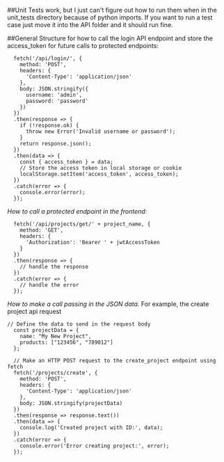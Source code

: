 ##Unit Tests work, but I just can't figure out how to run them when in the unit_tests directory because of python imports.
If you want to run a test case just move it into the API folder and it should run fine.

##General Structure for how to call the login API endpoint and store the access_token for future calls to protected endpoints:
```
  fetch('/api/login/', {
    method: 'POST',
    headers: {
      'Content-Type': 'application/json'
    },
    body: JSON.stringify({
      username: 'admin',
      password: 'password'
    })
  })
  .then(response => {
    if (!response.ok) {
      throw new Error('Invalid username or password');
    }
    return response.json();
  })
  .then(data => {
    const { access_token } = data;
    // Store the access token in local storage or cookie
    localStorage.setItem('access_token', access_token);
  })
  .catch(error => {
    console.error(error);
  });
```
*How to call a protected endpoint in the frontend:*
```
  fetch('/api/projects/get/' + project_name, {
    method: 'GET',
    headers: {
      'Authorization': 'Bearer ' + jwtAccessToken
    }
  })
  .then(response => {
    // handle the response
  })
  .catch(error => {
    // handle the error
  });
```
*How to make a call passing in the JSON data.*
For example, the create project api request
```
// Define the data to send in the request body
  const projectData = {
    name: "My New Project",
    products: ["123456", "789012"]
  };

  // Make an HTTP POST request to the create_project endpoint using fetch
  fetch('/projects/create', {
    method: 'POST',
    headers: {
      'Content-Type': 'application/json'
    },
    body: JSON.stringify(projectData)
  })
  .then(response => response.text())
  .then(data => {
    console.log('Created project with ID:', data);
  })
  .catch(error => {
    console.error('Error creating project:', error);
  });
```